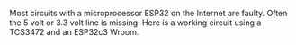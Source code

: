 Most circuits with a microprocessor ESP32 on the Internet are faulty. Often the 5 volt or 3.3 volt line is missing.
Here is a working circuit using a TCS3472 and an ESP32c3 Wroom.
